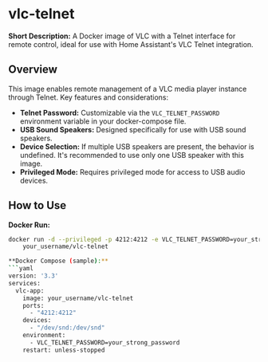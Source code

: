 # vlc-telnet

**Short Description:** A Docker image of VLC with a Telnet interface for remote control, ideal for use with Home Assistant's VLC Telnet integration.

## Overview

This image enables remote management of a VLC media player instance through Telnet. Key features and considerations:

* **Telnet Password:** Customizable via the `VLC_TELNET_PASSWORD` environment variable in your docker-compose file.
* **USB Sound Speakers:** Designed specifically for use with USB sound speakers.
* **Device Selection:** If multiple USB speakers are present, the behavior is undefined.  It's recommended to use only one USB speaker with this image.
* **Privileged Mode:** Requires privileged mode for access to USB audio devices. 

## How to Use

**Docker Run:**

```bash
docker run -d --privileged -p 4212:4212 -e VLC_TELNET_PASSWORD=your_strong_password \
    your_username/vlc-telnet

**Docker Compose (sample):**
```yaml
version: '3.3' 
services:
  vlc-app:
    image: your_username/vlc-telnet
    ports:
      - "4212:4212"
    devices:
      - "/dev/snd:/dev/snd"
    environment:
      - VLC_TELNET_PASSWORD=your_strong_password 
    restart: unless-stopped 
